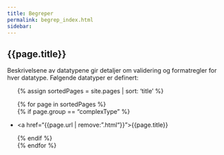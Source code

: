 ```yaml
---
title: Begreper  
permalink: begrep_index.html
sidebar:
---
```


## {{page.title}}

Beskrivelsene av datatypene gir detaljer om validering og formatregler
for hver datatype. Følgende datatyper er definert:

<ul>

{% assign sortedPages = site.pages | sort: ‘title’ %}

{% for page in sortedPages %}  
{% if page.group == “complexType” %}

<li>

\<a href=“{{page.url | remove:”.html“}}”\>{{page.title}}</a>

</li>

{% endif %}  
{% endfor %}

</ul>
